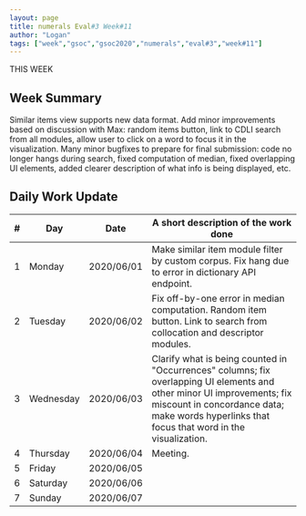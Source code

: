```yaml
---
layout: page
title: numerals Eval#3 Week#11
author: "Logan"
tags: ["week","gsoc","gsoc2020","numerals","eval#3","week#11"]
---
```


THIS WEEK

## Week Summary

Similar items view supports new data format. Add minor improvements based on discussion with Max: random items button, link to CDLI search from all modules, allow user to click on a word to focus it in the visualization. Many minor bugfixes to prepare for final submission: code no longer hangs during search, fixed computation of median, fixed overlapping UI elements, added clearer description of what info is being displayed, etc. 


## Daily Work Update

|\#|Day|Date|A short description of the work done|  
|---	|---	|---	|---	|  
|1   	| Monday 	|   2020/06/01	| Make similar item module filter by custom corpus. Fix hang due to error in dictionary API endpoint.   	|  
|2   	| Tuesday  	|   2020/06/02	| Fix off-by-one error in median computation. Random item button. Link to search from collocation and descriptor modules.  	|  
|3   	| Wednesday  	|  2020/06/03 	| Clarify what is being counted in "Occurrences" columns; fix overlapping UI elements and other minor UI improvements; fix miscount in concordance data; make words hyperlinks that focus that word in the visualization.  	|  
|4   	| Thursday  	|   2020/06/04	| Meeting.  	|  
|5   	| Friday  	|   2020/06/05	|   	|  
|6   	| Saturday  	|   2020/06/06	|   	|  
|7   	| Sunday  	|   2020/06/07	|   	|  

